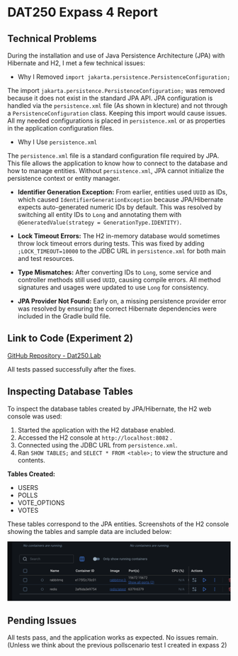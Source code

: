 
# DAT250 Expass 4 Report

## Technical Problems 

During the installation and use of Java Persistence Architecture (JPA) with Hibernate and H2, I met a few technical issues:

- Why I Removed `import jakarta.persistence.PersistenceConfiguration;`

The import `jakarta.persistence.PersistenceConfiguration;` was removed because it does not exist in the standard JPA API. JPA configuration is handled via the `persistence.xml` file (As shown in klecture) and not through a `PersistenceConfiguration` class. Keeping this import would cause issues. All my needed configurations is placed in `persistence.xml` or as properties in the application configuration files.

- Why I Use `persistence.xml`

The `persistence.xml` file is a standard configuration file required by JPA. This file allows the application to know how to connect to the database and how to manage entities. Without `persistence.xml`, JPA cannot initialize the persistence context or entity manager.


- **Identifier Generation Exception:** From earlier, entities used `UUID` as IDs, which caused `IdentifierGenerationException` because JPA/Hibernate expects auto-generated numeric IDs by default. This was resolved by switching all entity IDs to `Long` and annotating them with `@GeneratedValue(strategy = GenerationType.IDENTITY)`.

- **Lock Timeout Errors:** The H2 in-memory database would sometimes throw lock timeout errors during tests. This was fixed by adding `;LOCK_TIMEOUT=10000` to the JDBC URL in `persistence.xml` for both main and test resources.

- **Type Mismatches:** After converting IDs to `Long`, some service and controller methods still used `UUID`, causing compile errors. All method signatures and usages were updated to use `Long` for consistency.

- **JPA Provider Not Found:** Early on, a missing persistence provider error was resolved by ensuring the correct Hibernate dependencies were included in the Gradle build file.

## Link to Code (Experiment 2)

[GitHub Repository - Dat250.Lab](https://github.com/ThomasTolo/Dat250.Lab)

All tests passed successfully after the fixes.

## Inspecting Database Tables

To inspect the database tables created by JPA/Hibernate, the H2 web console was used:

1. Started the application with the H2 database enabled. 
2. Accessed the H2 console at `http://localhost:8082` .
3. Connected using the JDBC URL from `persistence.xml`.
4. Ran `SHOW TABLES;` and `SELECT * FROM <table>;` to view the structure and contents.

**Tables Created:**
- USERS
- POLLS
- VOTE_OPTIONS
- VOTES

These tables correspond to the JPA entities. Screenshots of the H2 console showing the tables and sample data are included below:

![Database](image.png)

## Pending Issues

 All tests pass, and the application works as expected. No issues remain. (Unless we think about the previous pollscenario test I created in expass 2)



